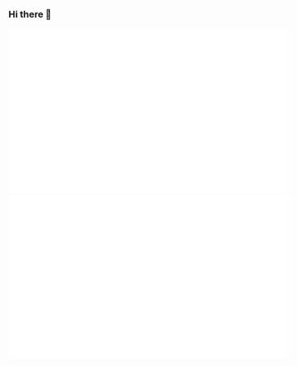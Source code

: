 ### Hi there 👋

![](https://raw.githubusercontent.com/josephoddy/github-stats/master/generated/overview.svg#gh-dark-mode-only)
![](https://raw.githubusercontent.com/josephoddy/github-stats/master/generated/overview.svg#gh-light-mode-only)
